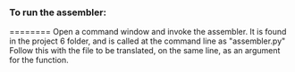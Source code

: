 ### To run the assembler:
========
Open a command window and invoke the assembler.
It is found in the project 6 folder, and is called at the command line as "assembler.py"
Follow this with the file to be translated, on the same line, as an argument for 
the function.
